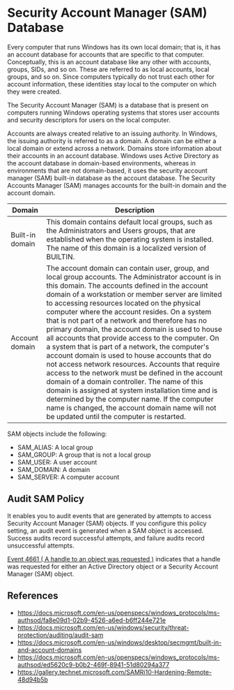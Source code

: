 # Security Account Manager (SAM) Database

Every computer that runs Windows has its own local domain; that is, it has an account database for accounts that are specific to that computer. Conceptually, this is an account database like any other with accounts, groups, SIDs, and so on. These are referred to as local accounts, local groups, and so on. Since computers typically do not trust each other for account information, these identities stay local to the computer on which they were created.

The Security Account Manager (SAM) is a database that is present on computers running Windows operating systems that stores user accounts and security descriptors for users on the local computer.

Accounts are always created relative to an issuing authority. In Windows, the issuing authority is referred to as a domain. A domain can be either a local domain or extend across a network. Domains store information about their accounts in an account database. Windows uses Active Directory as the account database in domain-based environments, whereas in environments that are not domain-based, it uses the security account manager (SAM) built-in database as the account database. The Security Accounts Manager (SAM) manages accounts for the built-in domain and the account domain.

| Domain | Description |
|--------|-------------|
| Built-in domain | This domain contains default local groups, such as the Administrators and Users groups, that are established when the operating system is installed. The name of this domain is a localized version of BUILTIN. |
| Account domain | The account domain can contain user, group, and local group accounts. The Administrator account is in this domain. The accounts defined in the account domain of a workstation or member server are limited to accessing resources located on the physical computer where the account resides. On a system that is not part of a network and therefore has no primary domain, the account domain is used to house all accounts that provide access to the computer. On a system that is part of a network, the computer's account domain is used to house accounts that do not access network resources. Accounts that require access to the network must be defined in the account domain of a domain controller. The name of this domain is assigned at system installation time and is determined by the computer name. If the computer name is changed, the account domain name will not be updated until the computer is restarted. |

SAM objects include the following:

* SAM_ALIAS: A local group
* SAM_GROUP: A group that is not a local group
* SAM_USER: A user account
* SAM_DOMAIN: A domain
* SAM_SERVER: A computer account

## Audit SAM Policy

It enables you to audit events that are generated by attempts to access Security Account Manager (SAM) objects. If you configure this policy setting, an audit event is generated when a SAM object is accessed. Success audits record successful attempts, and failure audits record unsuccessful attempts.

[Event 4661 ( A handle to an object was requested )](https://docs.microsoft.com/en-us/windows/security/threat-protection/auditing/event-4661) indicates that a handle was requested for either an Active Directory object or a Security Account Manager (SAM) object.

## References

* https://docs.microsoft.com/en-us/openspecs/windows_protocols/ms-authsod/fa8e09d1-02b9-4526-a6ed-b6ff244e721e
* https://docs.microsoft.com/en-us/windows/security/threat-protection/auditing/audit-sam
* https://docs.microsoft.com/en-us/windows/desktop/secmgmt/built-in-and-account-domains
* https://docs.microsoft.com/en-us/openspecs/windows_protocols/ms-authsod/ed5620c9-b0b2-469f-8941-51d80294a377
* https://gallery.technet.microsoft.com/SAMRi10-Hardening-Remote-48d94b5b
